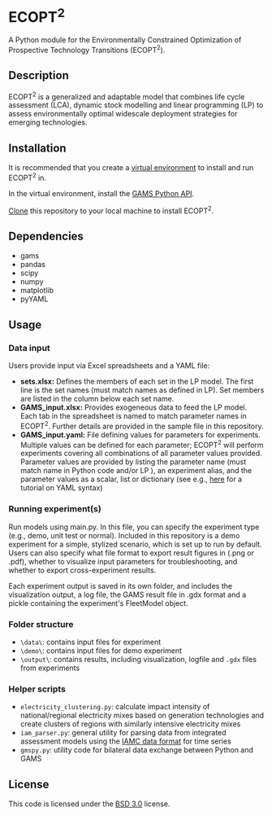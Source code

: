 # ECOPT<sup>2</sup>

A Python module for the Environmentally Constrained Optimization of Prospective Technology Transitions (ECOPT<sup>2</sup>). 

## Description
ECOPT<sup>2</sup> is a generalized and adaptable model that combines life cycle assessment (LCA), dynamic stock modelling and linear programming (LP) to assess environmentally optimal widescale deployment strategies for emerging technologies. 

## Installation
It is recommended that you create a [virtual environment](https://docs.python.org/3/library/venv.html#:~:text=A%20virtual%20environment%20is%20a,part%20of%20your%20operating%20system.) to install and run ECOPT<sup>2</sup> in. 

In the virtual environment, install the [GAMS Python API](https://www.gams.com/latest/docs/API_PY_TUTORIAL.html#PY_GETTING_STARTED).

[Clone](https://docs.github.com/en/github/creating-cloning-and-archiving-repositories/cloning-a-repository-from-github/cloning-a-repository)  this repository to your local machine to install ECOPT<sup>2</sup>.

## Dependencies
- gams
- pandas
- scipy
- numpy
- matplotlib
- pyYAML

## Usage

### Data input
Users provide input via Excel spreadsheets and a YAML file:
- <b>sets.xlsx:</b> Defines the members of each set in the LP model. The first line is the set names (must match names as defined in LP). Set members are listed in the column below each set name.
- <b>GAMS_input.xlsx:</b> Provides exogeneous data to feed the LP model. Each tab in the spreadsheet is named to match parameter names in ECOPT<sup>2</sup>.  Further details are provided in the sample file in this repository. 
- <b>GAMS_input.yaml:</b> File defining values for parameters for experiments. Multiple values can be defined for each parameter; ECOPT<sup>2</sup> will perform experiments covering all combinations of all parameter values provided. Parameter values are provided by listing the parameter name (must match name in Python code and/or LP ), an experiment alias, and the parameter values as a scalar, list or dictionary (see e.g., [here](https://realpython.com/python-yaml/) for a tutorial on YAML syntax)



### Running experiment(s)
Run models using main.py. In this file, you can specify the experiment type (e.g., demo, unit test or normal). Included in this repository is a demo experiment for a simple, stylized scenario, which is set up to run by default. Users can also specify what file format to export result figures in (.png or .pdf), whether to visualize input parameters for troubleshooting, and whether to export cross-experiment results.

Each experiment output is saved in its own folder, and includes the visualization output, a log file, the GAMS result file in .gdx format and a pickle containing the experiment's FleetModel object.

### Folder structure
- <code>\data\\</code>: contains input files  for experiment
- <code>\demo\\</code>: contains input files for demo experiment
- <code>\output\\</code>: contains results, including visualization, logfile and <code>.gdx</code> files from experiments


### Helper scripts
- <code>electricity_clustering.py</code>: calculate impact intensity of national/regional electricity mixes based on generation technologies and create clusters of regions with similarly intensive electricity mixes
- <code>iam_parser.py</code>: general utility for parsing data from integrated assessment models using the [IAMC data format](https://pyam-iamc.readthedocs.io/en/stable/data.html#:~:text=Over%20the%20past%20decade%2C%20the,of%20the%20Sustainable%20Development%20Goals.) for time series
- <code>gmspy.py</code>: utility code for bilateral data exchange between Python and GAMS
 


## License
This code is licensed under the [BSD 3.0](https://choosealicense.com/licenses/bsd-3-clause/) license.
